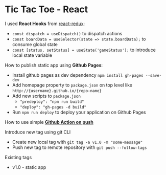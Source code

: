# Tic Tac Toe - React 

I used **React Hooks** from [react-redux](https://reactjs.org/docs/hooks-intro.html):
 * `const dispatch = useDispatch()` to dispatch actions
 * `const boardData = useSelector(state => state.boardData);` to consume global state
 * `const [status, setStatus] = useState('gameStatus');` to introduce local state variable

How to publish static app using **Github Pages**: 
* Install github pages as dev dependency `npm install gh-pages --save-dev`
* Add homepage property to `package.json` on top level like `http://{username}.github.io/{repo-name}`
* Add new scripts to `package.json`
    * `"predeploy": "npm run build"`
    * `"deploy": "gh-pages -d build"`
* Run `npm run deploy` to deploy your application on Github Pages

How to use simple [**Github Action on push**](https://docs.github.com/en/free-pro-team@latest/actions/learn-github-actions/introduction-to-github-actions)

Introduce new tag using git CLI 
* Create new local tag with `git tag -a v1.0 -m "some-message"`
* Push new tag to remote repository with `git push --follow-tags`

Existing tags 
* v1.0 - static app 